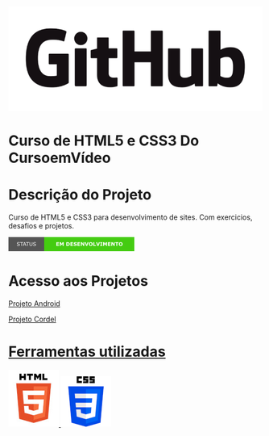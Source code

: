 <p aling='center'> 
    <img src="imagens/GitHub com fundo.png"/>
</p>

# Curso de HTML5 e CSS3 Do CursoemVídeo
# Descrição do Projeto
Curso de HTML5 e CSS3 para desenvolvimento de sites. Com exercicios, desafios e projetos. 
<p aling='center'>
    <img src="imagens/em desenvolvimento.png"/>
</p>

# Acesso aos Projetos
<a href="https://alessandroex9.github.io/curso-de-HTML5-e-CSS3-modulo-3/estudos/html-css/projetos/projeto-Android/projetoandroid.html"> Projeto Android

<a href="https://alessandroex9.github.io/curso-de-HTML5-e-CSS3-modulo-3/estudos/html-css/projetos/projeto-cordel/projetocordel.html"> Projeto Cordel

# Ferramentas utilizadas
<img src="imagens/html5.jpg"/>
<img src="imagens/css3.png"/>

